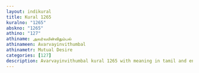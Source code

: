 ```yaml
---
layout: indikural
title: Kural 1265
kuralno: "1265"
abskno: "1265"
athino: "127"
athiname: அவர்வயின்விதும்பல்
athinameen: Avarvayinvithumbal
athinametr: Mutual Desire
categories: [127]
description: Avarvayinvithumbal kural 1265 with meaning in tamil and english 
---
```


